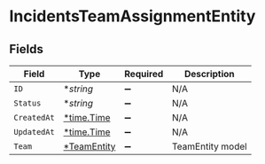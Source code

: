 # IncidentsTeamAssignmentEntity


## Fields

| Field                                      | Type                                       | Required                                   | Description                                |
| ------------------------------------------ | ------------------------------------------ | ------------------------------------------ | ------------------------------------------ |
| `ID`                                       | **string*                                  | :heavy_minus_sign:                         | N/A                                        |
| `Status`                                   | **string*                                  | :heavy_minus_sign:                         | N/A                                        |
| `CreatedAt`                                | [*time.Time](https://pkg.go.dev/time#Time) | :heavy_minus_sign:                         | N/A                                        |
| `UpdatedAt`                                | [*time.Time](https://pkg.go.dev/time#Time) | :heavy_minus_sign:                         | N/A                                        |
| `Team`                                     | [*TeamEntity](../../teamentity.md)         | :heavy_minus_sign:                         | TeamEntity model                           |